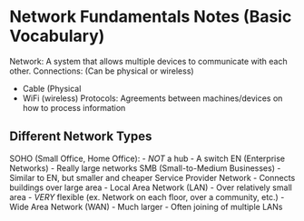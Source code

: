 # Network Fundamentals Notes (Basic Vocabulary)

Network: A system that allows multiple devices to communicate with each other.
Connections: (Can be physical or wireless)
- Cable (Physical
- WiFi (wireless)
Protocols: Agreements between machines/devices on how to process information

## Different Network Types
SOHO (Small Office, Home Office): 
    - *NOT* a hub
    - A switch
EN (Enterprise Networks)
    - Really large networks
SMB (Small-to-Medium Businesses)
    - Similar to EN, but smaller and cheaper
Service Provider Network
    - Connects buildings over large area
    - Local Area Network (LAN)
          - Over relatively small area
          - *VERY* flexible (ex. Network on each floor, over a community, etc.)
    - Wide Area Network (WAN)
          - Much larger
          - Often joining of multiple LANs
